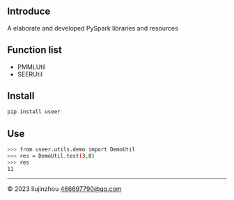
## Introduce
A elaborate and developed PySpark libraries and resources

## Function list

- PMMLUtil
- SEERUtil


## Install
```bash
pip install useer
```

## Use
```bash
>>> from useer.utils.demo import DemoUtil
>>> res = DemoUtil.test(3,8)
>>> res
11
```

---
&copy; 2023 liujinzhou <466697790@qq.com>